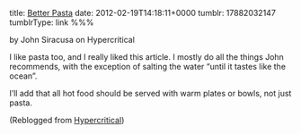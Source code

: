 title: [Better Pasta](http://siracusa.tumblr.com/post/17646045922/better-pasta)
date: 2012-02-19T14:18:11+0000
tumblr: 17882032147
tumblrType: link
%%%

by John Siracusa on Hypercritical

I like pasta too, and I really liked this article. I mostly do all the things John recommends, with the exception of salting the water “until it tastes like the ocean”. 

I’ll add that all hot food should be served with warm plates or bowls, not just pasta.

(Reblogged from [Hypercritical](https://siracusa.tumblr.com/post/17646045922/better-pasta))
